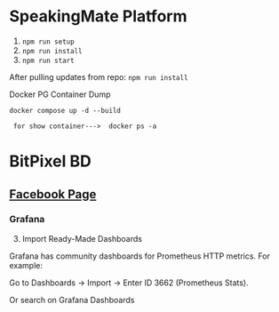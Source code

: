# SpeakingMate Platform

1. `npm run setup`
2. `npm run install`
2. `npm run start`

After pulling updates from repo: `npm run install`

Docker PG Container Dump

`docker compose up -d --build`

` for show container--->  docker ps -a`

# BitPixel BD

## [Facebook Page](https://www.facebook.com/bitpixelbd)



### Grafana

3. Import Ready-Made Dashboards

Grafana has community dashboards for Prometheus HTTP metrics.
For example:

Go to Dashboards → Import → Enter ID 3662 (Prometheus Stats).

Or search on Grafana Dashboards

